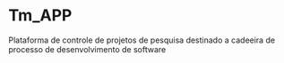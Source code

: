 # Tm_APP
Plataforma de controle de projetos de pesquisa destinado a cadeeira de processo de desenvolvimento de software
